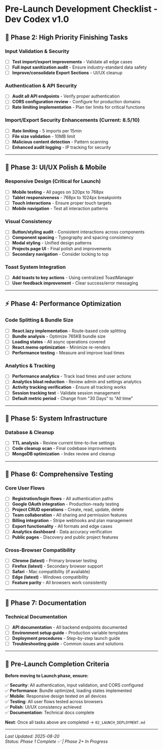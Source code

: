# Pre-Launch Development Checklist - Dev Codex v1.0

## 🚨 **Phase 2: High Priority Finishing Tasks**

### Input Validation & Security
- [ ] **Test import/export improvements** - Validate all edge cases
- [ ] **Full input sanitization audit** - Ensure industry-standard data safety
- [ ] **Improve/consolidate Export Sections** - UI/UX cleanup

### Authentication & API Security
- [ ] **Audit all API endpoints** - Verify proper authentication
- [ ] **CORS configuration review** - Configure for production domains
- [ ] **Rate limiting implementation** - Plan tier limits for critical functions

### Import/Export Security Enhancements (Current: 8.5/10)
- [ ] **Rate limiting** - 5 imports per 15min
- [ ] **File size validation** - 10MB limit
- [ ] **Malicious content detection** - Pattern scanning
- [ ] **Enhanced audit logging** - IP tracking for security

---

## 🎨 **Phase 3: UI/UX Polish & Mobile**

### Responsive Design (Critical for Launch)
- [ ] **Mobile testing** - All pages on 320px to 768px
- [ ] **Tablet responsiveness** - 768px to 1024px breakpoints
- [ ] **Touch interactions** - Ensure proper touch targets
- [ ] **Mobile navigation** - Test all interaction patterns

### Visual Consistency
- [ ] **Button/styling audit** - Consistent interactions across components
- [ ] **Component spacing** - Typography and spacing consistency
- [ ] **Modal styling** - Unified design patterns
- [ ] **Projects page UI** - Final polish and improvements
- [ ] **Secondary navigation** - Consider locking to top

### Toast System Integration
- [ ] **Add toasts to key actions** - Using centralized ToastManager
- [ ] **User feedback improvement** - Clear success/error messaging

---

## ⚡ **Phase 4: Performance Optimization**

### Code Splitting & Bundle Size
- [ ] **React.lazy implementation** - Route-based code splitting
- [ ] **Bundle analysis** - Optimize 765KB bundle size
- [ ] **Loading states** - All async operations covered
- [ ] **React.memo optimization** - Minimize re-renders
- [ ] **Performance testing** - Measure and improve load times

### Analytics & Tracking
- [ ] **Performance analytics** - Track load times and user actions
- [ ] **Analytics bloat reduction** - Review admin and settings analytics
- [ ] **Activity tracking verification** - Ensure all tracking works
- [ ] **Session tracking test** - Validate session management
- [ ] **Default metric period** - Change from "30 Days" to "All time"

---

## 🔧 **Phase 5: System Infrastructure**

### Database & Cleanup
- [ ] **TTL analysis** - Review current time-to-live settings
- [ ] **Code cleanup scan** - Final codebase improvements
- [ ] **MongoDB optimization** - Index review and cleanup

---

## 🧪 **Phase 6: Comprehensive Testing**

### Core User Flows
- [ ] **Registration/login flows** - All authentication paths
- [ ] **Google OAuth integration** - Production-ready testing
- [ ] **Project CRUD operations** - Create, read, update, delete
- [ ] **Team collaboration** - All sharing and permission features
- [ ] **Billing integration** - Stripe webhooks and plan management
- [ ] **Export functionality** - All formats and edge cases
- [ ] **Analytics dashboard** - Data accuracy verification
- [ ] **Public pages** - Discovery and public project features

### Cross-Browser Compatibility
- [ ] **Chrome (latest)** - Primary browser testing
- [ ] **Firefox (latest)** - Secondary browser support
- [ ] **Safari** - Mac compatibility (if available)
- [ ] **Edge (latest)** - Windows compatibility
- [ ] **Feature parity** - All browsers work consistently

---

## 📖 **Phase 7: Documentation**

### Technical Documentation
- [ ] **API documentation** - All backend endpoints documented
- [ ] **Environment setup guide** - Production variable templates
- [ ] **Deployment procedures** - Step-by-step launch guide
- [ ] **Troubleshooting guide** - Common issues and solutions

---

## 🎯 **Pre-Launch Completion Criteria**

**Before moving to Launch phase, ensure:**

✅ **Security**: All authentication, input validation, and CORS configured  
✅ **Performance**: Bundle optimized, loading states implemented  
✅ **Mobile**: Responsive design tested on all devices  
✅ **Testing**: All user flows tested across browsers  
✅ **Polish**: UI/UX consistency achieved  
✅ **Documentation**: Technical docs complete  

**Next**: Once all tasks above are completed → `02_LAUNCH_DEPLOYMENT.md`

---

*Last Updated: 2025-08-20*  
*Status: Phase 1 Complete ✅ | Phase 2+ In Progress*